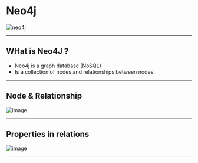 # Neo4j
![neo4j](https://dist.neo4j.com/wp-content/uploads/20170726233003/hello-world-neo4j-inc-company-name-change.png)

---
 ## WHat is Neo4J ?
 - Neo4j is a graph database (NoSQL)
 - Is a collection of nodes and relationships between nodes.

---
## Node & Relationship
![image](https://github.com/angelozero/java-ne04j/assets/8808207/a5082a18-49dd-47d0-bc83-141002a007d0)


---
## Properties in relations
![image](https://github.com/angelozero/java-ne04j/assets/8808207/95ae61ba-4bfc-42e3-a6a7-150249a9bbd5)

---

